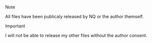> [!NOTE]
> All files have been publicaly released by NQ or the author themself.

> [!IMPORTANT]
> I will not be able to release my other files without the author consent. 
